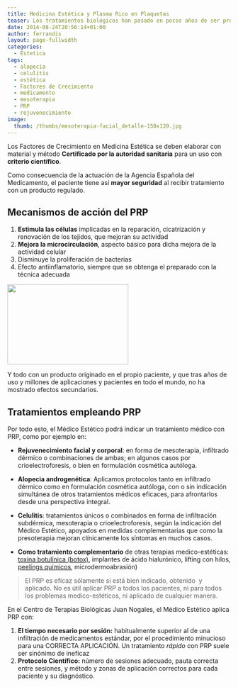 ```yaml
---
title: Medicina Estética y Plasma Rico en Plaquetas
teaser: Los tratamientos biológicos han pasado en pocos años de ser proyecto a una creciente realidad. La Agencia Española del Medicamento reguló legalmente el PRP o Plasma Rico en Plaquetas en mayo de 2013 como medicamento de uso humano.
date: 2014-08-24T20:56:14+01:00
author: ferrandis
layout: page-fullwidth
categories:
  - Estetica
tags:
  - alopecia
  - celulitis
  - estética
  - Factores de Crecimiento
  - medicamento
  - mesoterapia
  - PRP
  - rejuvenecimiento
image:
  thumb: /thumbs/mesoterapia-facial_detalle-150x139.jpg
---
```

Los Factores de Crecimiento en Medicina Estética se deben elaborar con material y método **Certificado por la autoridad sanitaria** para un uso con **criterio científico**. 

Como consecuencia de la actuación de la Agencia Española del Medicamento, el paciente tiene así **mayor seguridad** al recibir tratamiento con un producto regulado.

## Mecanismos de acción del PRP

1. **Estimula las células** implicadas en la reparación, cicatrización y renovación de los tejidos, que mejoran su actividad
2. **Mejora la microcirculación**, aspecto básico para dicha mejora de la actividad celular
3. Disminuye la proliferación de bacterias
4. Efecto antiinflamatorio, siempre que se obtenga el preparado con la técnica adecuada

<img loading="lazy" class="alignright  wp-image-8449" src="http://www.nogales.eu/wp-content/uploads/2014/08/c95CK200-300x199.jpg" alt="" width="273" height="181" srcset="https://www.nogales.eu/wp-content/uploads/2014/08/c95CK200-300x199.jpg 300w, https://www.nogales.eu/wp-content/uploads/2014/08/c95CK200-242x160.jpg 242w, https://www.nogales.eu/wp-content/uploads/2014/08/c95CK200.jpg 600w" sizes="(max-width: 273px) 100vw, 273px" /> 

Y todo con un producto originado en el propio paciente, y que tras años de uso y millones de aplicaciones y pacientes en todo el mundo, no ha mostrado efectos secundarios.

## Tratamientos empleando PRP
Por todo esto, el Médico Estético podrá indicar un tratamiento médico con PRP, como por ejemplo en:

- **Rejuvenecimiento facial y corporal**: en forma de mesoterapia, infiltrado dérmico o combinaciones de ambas; en algunos casos por crioelectroforesis, o bien en formulación cosmética autóloga.

- **Alopecia androgenética**: Aplicamos protocolos tanto en infiltrado dérmico como en formulación cosmética autóloga, con o sin indicación simultánea de otros tratamientos médicos eficaces, para afrontarlos desde una perspectiva integral.

- **Celulitis**: tratamientos únicos o combinados en forma de infiltración subdérmica, mesoterapia o crioelectroforesis, según la indicación del Médico Estético, apoyados en medidas complementarias que como la presoterapia mejoran clínicamente los síntomas en muchos casos.

- **Como tratamiento complementario** de otras terapias medico-estéticas: <span style="text-decoration: underline;"><a title="Toxina Botulínica en Medicina Estética" href="http://www.nogales.eu/estetica/toxina-botulinica-en-medicina-estetica/">toxina botulínica (botox)</a></span>, implantes de ácido hialurónico, lifting con hilos, <span style="text-decoration: underline;"><a title="Peelings Químicos – Renovación Cutánea" href="http://www.nogales.eu/estetica/peelings-quimicos/">peelings químicos</a></span>, microdermoabrasión)
  </li>
</ul>

> El PRP es eficaz sólamente si está bien indicado, obtenido  y aplicado. No es útil aplicar PRP a todos los pacientes, ni para todos los problemas medico-estéticos, ni aplicado de cualquier manera.

En el Centro de Terapias Biológicas Juan Nogales, el Médico Estético aplica PRP con:

1. **El tiempo necesario por sesión:** habitualmente superior al de una infiltración de medicamentos estándar, por el procedimiento minucioso para una CORRECTA APLICACIÓN. Un tratamiento _rápido_ con PRP suele ser sinónimo de ineficaz
2. **Protocolo Científico:** número de sesiones adecuado, pauta correcta entre sesiones, y método y zonas de aplicación correctos para cada paciente y su diagnóstico.